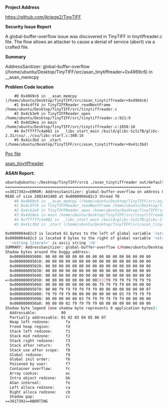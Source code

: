 **Project Address**

https://github.com/jkriege2/TinyTIFF



**Security Issue Report**

A global-buffer-overflow issue was discovered in TinyTIFF in tinytiffreader.c file. The flow allows an attacker to cause a denial of service (abort) via a crafted file.

**Summary**

AddressSanitizer: global-buffer-overflow (/home/ubuntu/Desktop/TinyTIFF/src/asan_tinytiffreader+0x4969c6) in __asan_memcpy

**Problem Code location**

```
    #0 0x4969c6 in __asan_memcpy (/home/ubuntu/Desktop/TinyTIFF/src/asan_tinytiffreader+0x4969c6)
    #1 0x4cdff4 in TinyTIFFReader_readNextFrame /home/ubuntu/Desktop/TinyTIFF/src/tinytiffreader.c
    #2 0x4cb3e9 in TinyTIFFReader_open /home/ubuntu/Desktop/TinyTIFF/src/tinytiffreader.c:921:9
    #3 0x4d10ea in main /home/ubuntu/Desktop/TinyTIFF/src/tinytiffreader.c:1058:10
    #4 0x7ffff7c4a082 in __libc_start_main /build/glibc-SzIz7B/glibc-2.31/csu/../csu/libc-start.c:308:16
    #5 0x41c3bd in _start (/home/ubuntu/Desktop/TinyTIFF/src/asan_tinytiffreader+0x41c3bd)
```

[Poc file](https://github.com/10cksYiqiyinHangzhouTechnology/Security-Issue-Report-of-TinyTIFF/blob/main/id8)

[asan_tinytiffreader](https://github.com/10cksYiqiyinHangzhouTechnology/Security-Issue-Report-of-TinyTIFF/blob/main/asan_tinytiffreader)

**ASAN Report:**

```bash
ubuntu@ubuntu:~/Desktop/TinyTIFF/src$ ./asan_tinytiffreader out/default/crashes/id\:000008\,sig\:11\,src\:000016+000007\,time\:306221\,execs\:34950\,op\:splice\,rep\:16 
=================================================================
==3817392==ERROR: AddressSanitizer: global-buffer-overflow on address 0x0000004e82c3 at pc 0x0000004969c7 bp 0x7fffffffd890 sp 0x7fffffffd058
READ of size 2082441480 at 0x0000004e82c3 thread T0
    #0 0x4969c6 in __asan_memcpy (/home/ubuntu/Desktop/TinyTIFF/src/asan_tinytiffreader+0x4969c6)
    #1 0x4cdff4 in TinyTIFFReader_readNextFrame /home/ubuntu/Desktop/TinyTIFF/src/tinytiffreader.c
    #2 0x4cb3e9 in TinyTIFFReader_open /home/ubuntu/Desktop/TinyTIFF/src/tinytiffreader.c:921:9
    #3 0x4d10ea in main /home/ubuntu/Desktop/TinyTIFF/src/tinytiffreader.c:1058:10
    #4 0x7ffff7c4a082 in __libc_start_main /build/glibc-SzIz7B/glibc-2.31/csu/../csu/libc-start.c:308:16
    #5 0x41c3bd in _start (/home/ubuntu/Desktop/TinyTIFF/src/asan_tinytiffreader+0x41c3bd)

0x0000004e82c3 is located 61 bytes to the left of global variable '<string literal>' defined in 'tinytiffreader.c:653:13' (0x4e8300) of size 62
0x0000004e82c3 is located 0 bytes to the right of global variable '<string literal>' defined in 'tinytiffreader.c:214:32' (0x4e82c0) of size 3
  '<string literal>' is ascii string 'rb'
SUMMARY: AddressSanitizer: global-buffer-overflow (/home/ubuntu/Desktop/TinyTIFF/src/asan_tinytiffreader+0x4969c6) in __asan_memcpy
Shadow bytes around the buggy address:
  0x000080095000: 00 00 00 00 00 00 00 00 00 00 00 00 00 00 00 00
  0x000080095010: 00 00 00 00 00 00 00 00 00 00 00 00 00 00 00 00
  0x000080095020: 00 00 00 00 00 00 00 00 00 00 00 00 00 00 00 00
  0x000080095030: 00 00 00 00 00 00 00 00 00 00 00 00 00 00 00 00
  0x000080095040: 00 00 00 00 00 00 00 00 00 00 00 00 00 00 00 00
=>0x000080095050: 00 00 00 00 00 00 00 00[03]f9 f9 f9 f9 f9 f9 f9
  0x000080095060: 00 00 00 00 00 00 00 06 f9 f9 f9 f9 00 00 00 00
  0x000080095070: 00 00 f9 f9 f9 f9 f9 f9 00 00 00 00 00 00 00 07
  0x000080095080: f9 f9 f9 f9 00 00 00 00 00 00 00 03 f9 f9 f9 f9
  0x000080095090: 00 00 00 00 00 03 f9 f9 f9 f9 f9 f9 00 00 00 00
  0x0000800950a0: 00 00 00 02 f9 f9 f9 f9 00 00 00 00 00 00 00 00
Shadow byte legend (one shadow byte represents 8 application bytes):
  Addressable:           00
  Partially addressable: 01 02 03 04 05 06 07 
  Heap left redzone:       fa
  Freed heap region:       fd
  Stack left redzone:      f1
  Stack mid redzone:       f2
  Stack right redzone:     f3
  Stack after return:      f5
  Stack use after scope:   f8
  Global redzone:          f9
  Global init order:       f6
  Poisoned by user:        f7
  Container overflow:      fc
  Array cookie:            ac
  Intra object redzone:    bb
  ASan internal:           fe
  Left alloca redzone:     ca
  Right alloca redzone:    cb
  Shadow gap:              cc
==3817392==ABORTING
```
